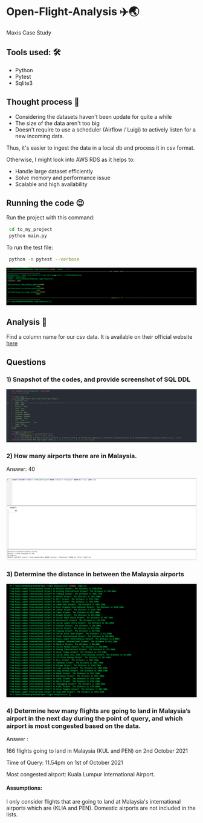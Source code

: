 # Open-Flight-Analysis ✈️🌏
Maxis Case Study

## Tools used: 🛠️
- Python
- Pytest
- Sqlite3

## Thought process 🧠
- Considering the datasets haven't been update for quite a while
- The size of the data aren't too big
- Doesn't require to use a scheduler (Airflow / Luigi) to actively listen for a new incoming data.

Thus, it's easier to ingest the data in a local db and process it in csv format.

Otherwise, I might look into AWS RDS as it helps to:
- Handle large dataset efficiently
- Solve memory and performance issue
- Scalable and high availability

## Running the code 😉

Run the project with this command:
```bash
 cd to_my_project
 python main.py
```
To run the test file:
```bash
 python -m pytest --verbose
```
![App Screenshot](https://github.com/Sup3rRookie/Open-Flight-Analysis/blob/main/Unit_test_output.PNG?raw=true)

## Analysis 🔎
Find a column name for our csv data. It is available on their official website [here](https://openflights.org/data.html)

## Questions
### 1) Snapshot of the codes, and provide screenshot of SQL DDL
![App Screenshot](https://github.com/Sup3rRookie/Open-Flight-Analysis/blob/main/Creating%20table%20and%20insert%20values.PNG?raw=true)

### 2) How many airports there are in Malaysia.
Answer: 40

![App Screenshot](https://github.com/Sup3rRookie/Open-Flight-Analysis/blob/main/Question2%20-%20Output/TotalAirportsInMalaysia.PNG?raw=true)

### 3) Determine the distance in between the Malaysia airports
![App Screenshot](https://github.com/Sup3rRookie/Open-Flight-Analysis/blob/main/Question3%20-%20Output/DistanceBetweenAirportsInMalaysia.PNG?raw=true)

### 4) Determine how many flights are going to land in Malaysia’s airport in the next day during the point of query, and which airport is most congested based on the data.

Answer : 

166 flights going to land in Malaysia (KUL and PEN) on 2nd October 2021

Time of Query: 11.54pm on 1st of October 2021

Most congested airport: Kuala Lumpur International Airport.


#### Assumptions:
I only consider flights that are going to land at Malaysia's international airports which are (KLIA and PEN). Domestic airports are not included in the lists.